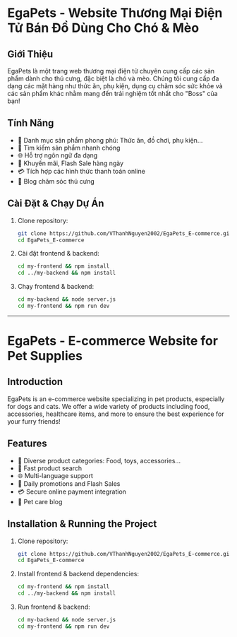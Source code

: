 # EgaPets - Website Thương Mại Điện Tử Bán Đồ Dùng Cho Chó & Mèo

## Giới Thiệu
EgaPets là một trang web thương mại điện tử chuyên cung cấp các sản phẩm dành cho thú cưng, đặc biệt là chó và mèo. Chúng tôi cung cấp đa dạng các mặt hàng như thức ăn, phụ kiện, dụng cụ chăm sóc sức khỏe và các sản phẩm khác nhằm mang đến trải nghiệm tốt nhất cho "Boss" của bạn!

## Tính Năng
- 🛒 Danh mục sản phẩm phong phú: Thức ăn, đồ chơi, phụ kiện...
- 🔎 Tìm kiếm sản phẩm nhanh chóng
- 🌐 Hỗ trợ ngôn ngữ đa dạng
- 📢 Khuyến mãi, Flash Sale hàng ngày
- 💳 Tích hợp các hình thức thanh toán online
- 📄 Blog chăm sóc thú cưng

## Cài Đặt & Chạy Dự Án
1. Clone repository:
   ```sh
   git clone https://github.com/VThanhNguyen2002/EgaPets_E-commerce.git
   cd EgaPets_E-commerce
   ```
2. Cài đặt frontend & backend:
   ```sh
   cd my-frontend && npm install
   cd ../my-backend && npm install
   ```
3. Chạy frontend & backend:
   ```sh
   cd my-backend && node server.js
   cd my-frontend && npm run dev
   ```

---

# EgaPets - E-commerce Website for Pet Supplies

## Introduction
EgaPets is an e-commerce website specializing in pet products, especially for dogs and cats. We offer a wide variety of products including food, accessories, healthcare items, and more to ensure the best experience for your furry friends!

## Features
- 🛒 Diverse product categories: Food, toys, accessories...
- 🔎 Fast product search
- 🌐 Multi-language support
- 📢 Daily promotions and Flash Sales
- 💳 Secure online payment integration
- 📄 Pet care blog

## Installation & Running the Project
1. Clone repository:
   ```sh
   git clone https://github.com/VThanhNguyen2002/EgaPets_E-commerce.git
   cd EgaPets_E-commerce
   ```
2. Install frontend & backend dependencies:
   ```sh
   cd my-frontend && npm install
   cd ../my-backend && npm install
   ```
3. Run frontend & backend:
   ```sh
   cd my-backend && node server.js
   cd my-frontend && npm run dev
   ```

